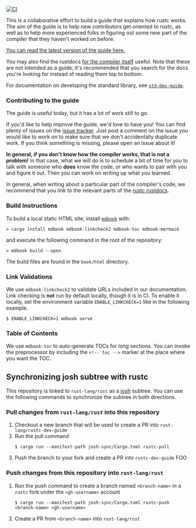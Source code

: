 [![CI](https://github.com/rust-lang/rustc-dev-guide/actions/workflows/ci.yml/badge.svg)](https://github.com/rust-lang/rustc-dev-guide/actions/workflows/ci.yml)


This is a collaborative effort to build a guide that explains how rustc
works. The aim of the guide is to help new contributors get oriented
to rustc, as well as to help more experienced folks in figuring out
some new part of the compiler that they haven't worked on before.

[You can read the latest version of the guide here.](https://rustc-dev-guide.rust-lang.org/)

You may also find the rustdocs [for the compiler itself][rustdocs] useful.
Note that these are not intended as a guide; it's recommended that you search
for the docs you're looking for instead of reading them top to bottom.

[rustdocs]: https://doc.rust-lang.org/nightly/nightly-rustc

For documentation on developing the standard library, see
[`std-dev-guide`](https://std-dev-guide.rust-lang.org/).

### Contributing to the guide

The guide is useful today, but it has a lot of work still to go.

If you'd like to help improve the guide, we'd love to have you! You can find
plenty of issues on the [issue
tracker](https://github.com/rust-lang/rustc-dev-guide/issues). Just post a
comment on the issue you would like to work on to make sure that we don't
accidentally duplicate work. If you think something is missing, please open an
issue about it!

**In general, if you don't know how the compiler works, that is not a
problem!** In that case, what we will do is to schedule a bit of time
for you to talk with someone who **does** know the code, or who wants
to pair with you and figure it out.  Then you can work on writing up
what you learned.

In general, when writing about a particular part of the compiler's code, we
recommend that you link to the relevant parts of the [rustc
rustdocs][rustdocs].

### Build Instructions

To build a local static HTML site, install [`mdbook`](https://github.com/rust-lang/mdBook) with:

```
> cargo install mdbook mdbook-linkcheck2 mdbook-toc mdbook-mermaid
```

and execute the following command in the root of the repository:

```
> mdbook build --open
```

The build files are found in the `book/html` directory.

### Link Validations

We use `mdbook-linkcheck2` to validate URLs included in our documentation. Link
checking is **not** run by default locally, though it is in CI. To enable it
locally, set the environment variable `ENABLE_LINKCHECK=1` like in the
following example.

```console
$ ENABLE_LINKCHECK=1 mdbook serve
```

### Table of Contents

We use `mdbook-toc` to auto-generate TOCs for long sections. You can invoke the preprocessor by
including the `<!-- toc -->` marker at the place where you want the TOC.

## Synchronizing josh subtree with rustc

This repository is linked to `rust-lang/rust` as a [josh](https://josh-project.github.io/josh/intro.html) subtree. You can use the following commands to synchronize the subtree in both directions.

### Pull changes from `rust-lang/rust` into this repository
1) Checkout a new branch that will be used to create a PR into `rust-lang/rustc-dev-guide`
2) Run the pull command
    ```
    $ cargo run --manifest-path josh-sync/Cargo.toml rustc-pull
    ```
3) Push the branch to your fork and create a PR into `rustc-dev-guide`
FOO
### Push changes from this repository into `rust-lang/rust`
1) Run the push command to create a branch named `<branch-name>` in a `rustc` fork under the `<gh-username>` account
    ```
    $ cargo run --manifest-path josh-sync/Cargo.toml rustc-push <branch-name> <gh-username>
    ```
2) Create a PR from `<branch-name>` into `rust-lang/rust`
